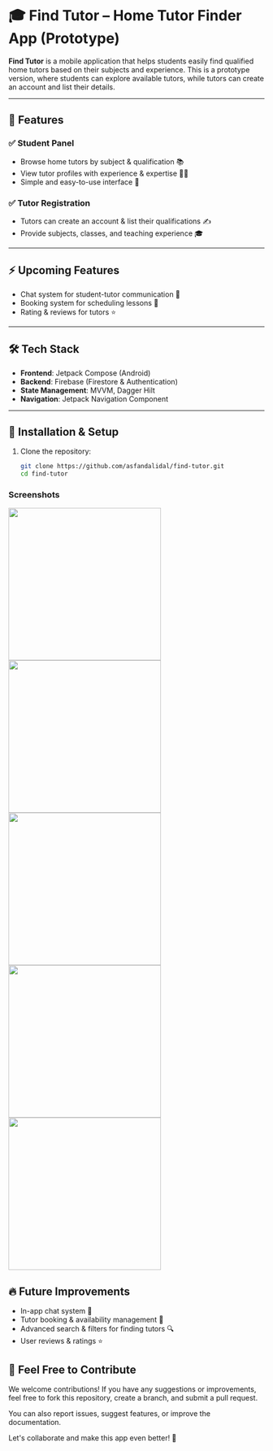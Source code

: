 # 🎓 Find Tutor – Home Tutor Finder App (Prototype)

**Find Tutor** is a mobile application that helps students easily find qualified home tutors based on their subjects and experience. This is a prototype version, where students can explore available tutors, while tutors can create an account and list their details.

---

## 📌 Features

### ✅ **Student Panel**
- Browse home tutors by subject & qualification 📚
- View tutor profiles with experience & expertise 👨‍🏫
- Simple and easy-to-use interface 📱

### ✅ **Tutor Registration**
- Tutors can create an account & list their qualifications ✍️
- Provide subjects, classes, and teaching experience 🎓

---

## ⚡ **Upcoming Features**
- Chat system for student-tutor communication 💬
- Booking system for scheduling lessons 📅
- Rating & reviews for tutors ⭐

---

## 🛠️ **Tech Stack**
- **Frontend**: Jetpack Compose (Android)
- **Backend**: Firebase (Firestore & Authentication)
- **State Management**: MVVM, Dagger Hilt
- **Navigation**: Jetpack Navigation Component

---

## 📌 **Installation & Setup**

1. Clone the repository:
   ```bash
   git clone https://github.com/asfandalidal/find-tutor.git
   cd find-tutor
### Screenshots

<img src="https://github.com/asfandalidal/FindTutor/blob/main/main_screen.jpg" width="300" />
<img src="https://github.com/asfandalidal/FindTutor/blob/main/profile.jpg" width="300" />
<img src="https://github.com/asfandalidal/FindTutor/blob/main/sign_up.jpg" width="300" />
<img src="https://github.com/asfandalidal/FindTutor/blob/main/splash_screen.jpg" width=300" />
<img src="https://github.com/asfandalidal/FindTutor/blob/main/tutor_list.jpg" width="300" />

## 🔥 Future Improvements

- In-app chat system 💬
- Tutor booking & availability management 📅
- Advanced search & filters for finding tutors 🔍
- User reviews & ratings ⭐

## 🤝 Feel Free to Contribute

We welcome contributions! If you have any suggestions or improvements, feel free to fork this repository, create a branch, and submit a pull request. 

You can also report issues, suggest features, or improve the documentation.

Let's collaborate and make this app even better! 🚀



